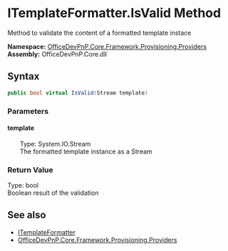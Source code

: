 # ITemplateFormatter.IsValid Method  
 Method to validate the content of a formatted template instace   

**Namespace:** [OfficeDevPnP.Core.Framework.Provisioning.Providers](OfficeDevPnP.Core.Framework.Provisioning.Providers.md)  
**Assembly:** OfficeDevPnP.Core.dll  
## Syntax
```C#
public bool virtual IsValid(Stream template)
```
### Parameters
#### template  
&emsp;&emsp;Type: System.IO.Stream  
&emsp;&emsp;The formatted template instance as a Stream  

  

### Return Value
Type: bool  
Boolean result of the validation  


## See also
- [ITemplateFormatter](OfficeDevPnP.Core.Framework.Provisioning.Providers.ITemplateFormatter.md) 
- [OfficeDevPnP.Core.Framework.Provisioning.Providers](OfficeDevPnP.Core.Framework.Provisioning.Providers.md) 
